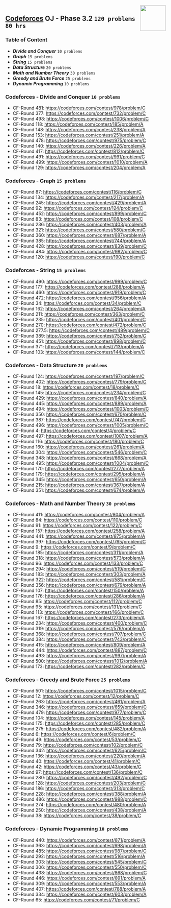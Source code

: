 <img align="right" width="80" height="80" src="https://github.com/cs-MohamedAyman/Problem-Solving-Training/blob/master/online-judges-logos/codeforces.jpg">

## [Codeforces](https://codeforces.com/) OJ - Phase 3.2 `120 problems` `80 hrs`

### Table of Content

- ***Divide and Conquer***      `10 problems`
- ***Graph***    			    `15 problems`
- ***String***         		    `15 problems`
- ***Data Structure*** 		    `20 problems`
- ***Math and Number Theory***  `30 problems`
- ***Greedy and Brute Force***  `25 problems`
- ***Dynamic Programming***     `10 problems`

### Codeforces - Divide and Conquer `10 problems`

- CF-Round 481: https://codeforces.com/contest/978/problem/C
- CF-Round 377: https://codeforces.com/contest/732/problem/C
- CF-Round 498: https://codeforces.com/contest/1006/problem/C
- CF-Round 118: https://codeforces.com/contest/185/problem/A
- CF-Round 148: https://codeforces.com/contest/238/problem/A
- CF-Round 153: https://codeforces.com/contest/251/problem/A
- CF-Round 478: https://codeforces.com/contest/975/problem/C
- CF-Round 140: https://codeforces.com/contest/226/problem/A
- CF-Round 417: https://codeforces.com/contest/812/problem/C
- CF-Round 491: https://codeforces.com/contest/991/problem/C
- CF-Round 499: https://codeforces.com/contest/1010/problem/A
- CF-Round 129: https://codeforces.com/contest/204/problem/A

### Codeforces - Graph `15 problems`

- CF-Round 87: https://codeforces.com/contest/116/problem/C
- CF-Round 134: https://codeforces.com/contest/217/problem/A
- CF-Round 245: https://codeforces.com/contest/429/problem/A
- CF-Round 92: https://codeforces.com/contest/124/problem/C
- CF-Round 452: https://codeforces.com/contest/899/problem/C
- CF-Round 83: https://codeforces.com/contest/108/problem/C
- CF-Round 236: https://codeforces.com/contest/403/problem/A
- CF-Round 321: https://codeforces.com/contest/580/problem/C
- CF-Round 360: https://codeforces.com/contest/687/problem/A
- CF-Round 385: https://codeforces.com/contest/744/problem/A
- CF-Round 428: https://codeforces.com/contest/839/problem/C
- CF-Round 484: https://codeforces.com/contest/982/problem/C
- CF-Round 120: https://codeforces.com/contest/190/problem/C

### Codeforces - String `15 problems`

- CF-Round 490: https://codeforces.com/contest/999/problem/C
- CF-Round 177: https://codeforces.com/contest/288/problem/A
- CF-Round 460: https://codeforces.com/contest/919/problem/C
- CF-Round 472: https://codeforces.com/contest/956/problem/A
- CF-Round 34: https://codeforces.com/contest/34/problem/C
- CF-Round 162: https://codeforces.com/contest/264/problem/A
- CF-Round 211: https://codeforces.com/contest/363/problem/C
- CF-Round 235: https://codeforces.com/contest/401/problem/C
- CF-Round 270: https://codeforces.com/contest/472/problem/C
- CF-Round 277.5: https://codeforces.com/contest/489/problem/C
- CF-Round 389: https://codeforces.com/contest/752/problem/C
- CF-Round 451: https://codeforces.com/contest/898/problem/C
- CF-Round 371: https://codeforces.com/contest/713/problem/A
- CF-Round 103: https://codeforces.com/contest/144/problem/C

### Codeforces - Data Structure `20 problems`

- CF-Round 124: https://codeforces.com/contest/197/problem/C
- CF-Round 402: https://codeforces.com/contest/779/problem/C
- CF-Round 18: https://codeforces.com/contest/18/problem/C
- CF-Round 145: https://codeforces.com/contest/234/problem/C
- CF-Round 429: https://codeforces.com/contest/840/problem/A
- CF-Round 445: https://codeforces.com/contest/889/problem/A
- CF-Round 494: https://codeforces.com/contest/1003/problem/C
- CF-Round 350: https://codeforces.com/contest/670/problem/C
- CF-Round 387: https://codeforces.com/contest/747/problem/C
- CF-Round 496: https://codeforces.com/contest/1005/problem/C
- CF-Round 4: https://codeforces.com/contest/4/problem/C
- CF-Round 497: https://codeforces.com/contest/1007/problem/A
- CF-Round 116: https://codeforces.com/contest/180/problem/C
- CF-Round 160: https://codeforces.com/contest/261/problem/A
- CF-Round 304: https://codeforces.com/contest/546/problem/C
- CF-Round 348: https://codeforces.com/contest/668/problem/A
- CF-Round 495: https://codeforces.com/contest/1004/problem/C
- CF-Round 170: https://codeforces.com/contest/277/problem/A
- CF-Round 179: https://codeforces.com/contest/295/problem/A
- CF-Round 345: https://codeforces.com/contest/650/problem/A
- CF-Round 215: https://codeforces.com/contest/367/problem/A
- CF-Round 351: https://codeforces.com/contest/674/problem/A

### Codeforces - Math and Number Theory `30 problems`

- CF-Round 411: https://codeforces.com/contest/804/problem/A
- CF-Round 84: https://codeforces.com/contest/110/problem/C
- CF-Round 91: https://codeforces.com/contest/122/problem/C
- CF-Round 157: https://codeforces.com/contest/258/problem/A
- CF-Round 441: https://codeforces.com/contest/875/problem/A
- CF-Round 397: https://codeforces.com/contest/765/problem/C
- CF-Round 9: https://codeforces.com/contest/9/problem/C
- CF-Round 185: https://codeforces.com/contest/311/problem/A
- CF-Round 318: https://codeforces.com/contest/573/problem/A
- CF-Round 96: https://codeforces.com/contest/133/problem/C
- CF-Round 294: https://codeforces.com/contest/519/problem/C
- CF-Round 183: https://codeforces.com/contest/303/problem/A
- CF-Round 322: https://codeforces.com/contest/581/problem/C
- CF-Round 356: https://codeforces.com/contest/679/problem/A
- CF-Round 107: https://codeforces.com/contest/150/problem/A
- CF-Round 176: https://codeforces.com/contest/286/problem/A
- CF-Round 85: https://codeforces.com/contest/112/problem/C
- CF-Round 95: https://codeforces.com/contest/131/problem/C
- CF-Round 113: https://codeforces.com/contest/166/problem/C
- CF-Round 167: https://codeforces.com/contest/273/problem/A
- CF-Round 234: https://codeforces.com/contest/400/problem/C
- CF-Round 319: https://codeforces.com/contest/576/problem/A
- CF-Round 368: https://codeforces.com/contest/707/problem/C
- CF-Round 384: https://codeforces.com/contest/743/problem/C
- CF-Round 415: https://codeforces.com/contest/809/problem/A
- CF-Round 444: https://codeforces.com/contest/887/problem/C
- CF-Round 493: https://codeforces.com/contest/997/problem/A
- CF-Round 500: https://codeforces.com/contest/1012/problem/A
- CF-Round 173: https://codeforces.com/contest/282/problem/C

### Codeforces - Greedy and Brute Force `25 problems`

- CF-Round 501: https://codeforces.com/contest/1015/problem/C
- CF-Round 12: https://codeforces.com/contest/12/problem/C
- CF-Round 263: https://codeforces.com/contest/461/problem/A
- CF-Round 346: https://codeforces.com/contest/659/problem/C
- CF-Round 479: https://codeforces.com/contest/977/problem/C
- CF-Round 104: https://codeforces.com/contest/145/problem/A
- CF-Round 175: https://codeforces.com/contest/285/problem/C
- CF-Round 275: https://codeforces.com/contest/482/problem/A
- CF-Round 6: https://codeforces.com/contest/6/problem/C
- CF-Round 49: https://codeforces.com/contest/53/problem/C
- CF-Round 79: https://codeforces.com/contest/102/problem/C
- CF-Round 342: https://codeforces.com/contest/625/problem/C
- CF-Round 136: https://codeforces.com/contest/220/problem/A
- CF-Round 40: https://codeforces.com/contest/41/problem/C
- CF-Round 42: https://codeforces.com/contest/43/problem/C
- CF-Round 97: https://codeforces.com/contest/136/problem/C
- CF-Round 280: https://codeforces.com/contest/492/problem/C
- CF-Round 128: https://codeforces.com/contest/203/problem/C
- CF-Round 186: https://codeforces.com/contest/313/problem/C
- CF-Round 228: https://codeforces.com/contest/388/problem/A
- CF-Round 486: https://codeforces.com/contest/988/problem/C
- CF-Round 274: https://codeforces.com/contest/480/problem/A
- CF-Round 250: https://codeforces.com/contest/438/problem/A
- CF-Round 38: https://codeforces.com/contest/38/problem/C

### Codeforces - Dynamic Programming `10 problems`

- CF-Round 440: https://codeforces.com/contest/871/problem/A
- CF-Round 363: https://codeforces.com/contest/698/problem/A
- CF-Round 485: https://codeforces.com/contest/987/problem/C
- CF-Round 292: https://codeforces.com/contest/516/problem/A
- CF-Round 303: https://codeforces.com/contest/545/problem/C
- CF-Round 306: https://codeforces.com/contest/550/problem/C
- CF-Round 438: https://codeforces.com/contest/868/problem/C
- CF-Round 446: https://codeforces.com/contest/891/problem/A
- CF-Round 309: https://codeforces.com/contest/553/problem/A
- CF-Round 407: https://codeforces.com/contest/788/problem/A
- CF-Round 334: https://codeforces.com/contest/603/problem/A
- CF-Round 65: https://codeforces.com/contest/71/problem/C
